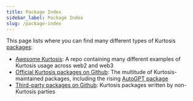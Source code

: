 ```yaml
---
title: Package Index
sidebar_label: Package Index
slug: /package-index
---
```


This page lists where you can find many different types of Kurtosis [packages][packages-concepts-reference]:

- [Awesome Kurtosis][awesome-kurtosis]: A repo containing many different examples of Kurtosis usage across web2 and web3
- [Official Kurtosis packages on Github](https://github.com/kurtosis-tech?q=package+in%3Aname&type=&language=): The multitude of Kurtosis-maintained packages, including the rising [AutoGPT package](https://github.com/kurtosis-tech/autogpt-package)
- [Third-party packages on Github](https://github.com/search?q=-user%3Akurtosis-tech+path%3A**%2Fkurtosis.yml&type=code): Kurtosis packages written by non-Kurtosis parties

<!---------------------------------------- ONLY LINKS BELOW HERE!!! ----------------------------------->
[awesome-kurtosis]: https://github.com/kurtosis-tech/awesome-kurtosis
[packages-concepts-reference]: ./concepts-reference/packages.md
